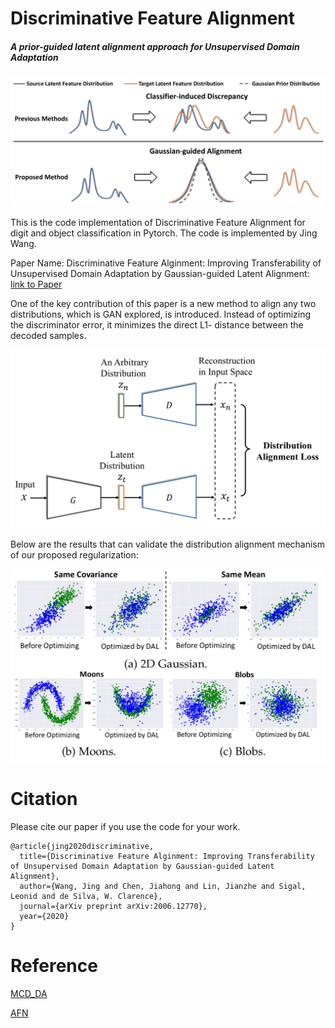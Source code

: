 # Discriminative Feature Alignment
##### A prior-guided latent alignment approach for Unsupervised Domain Adaptation

![Idea](overallidea.png)

This is the code implementation of Discriminative Feature Alignment for digit and object classification in Pytorch. The code is implemented by Jing Wang.

Paper Name: Discriminative Feature Alginment: Improving Transferability of Unsupervised Domain Adaptation by Gaussian-guided Latent Alignment: [link to Paper](https://arxiv.org/abs/2006.12770)

One of the key contribution of this paper is a new method to align any two distributions, which is GAN explored, is introduced. Instead of optimizing the discriminator error, it minimizes the direct L1- distance between the decoded samples.

![alignment](alignment.png)

Below are the results that can validate the distribution alignment mechanism of our proposed regularization:

![experiment](experimentForAlignment.png)



# Citation

Please cite our paper if you use the code for your work.
```
@article{jing2020discriminative,
  title={Discriminative Feature Alginment: Improving Transferability of Unsupervised Domain Adaptation by Gaussian-guided Latent Alignment},
  author={Wang, Jing and Chen, Jiahong and Lin, Jianzhe and Sigal, Leonid and de Silva, W. Clarence},
  journal={arXiv preprint arXiv:2006.12770},
  year={2020}
}
```

# Reference

[MCD_DA](https://github.com/mil-tokyo/MCD_DA)

[AFN](https://github.com/jihanyang/AFN)
